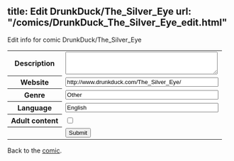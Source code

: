 title: Edit DrunkDuck/The_Silver_Eye
url: "/comics/DrunkDuck_The_Silver_Eye_edit.html"
---
Edit info for comic DrunkDuck/The_Silver_Eye

<form name="comic" action="http://gaepostmail.appspot.com/comic/" method="post">
<table class="comicinfo">
<tr>
<th>Description</th><td><textarea name="description" cols="40" rows="3"></textarea></td>
</tr>
<tr>
<th>Website</th><td><input type="text" name="url" value="http://www.drunkduck.com/The_Silver_Eye/" size="40"/></td>
</tr>
<tr>
<th>Genre</th><td><input type="text" name="genre" value="Other" size="40"/></td>
</tr>
<tr>
<th>Language</th><td><input type="text" name="language" value="English" size="40"/></td>
</tr>
<tr>
<th>Adult content</th><td><input type="checkbox" name="adult" value="adult" /></td>
</tr>
<tr>
<th></th><td>
<input type="hidden" name="comic" value="DrunkDuck_The_Silver_Eye" />
<input type="submit" name="submit" value="Submit" />
</td>
</tr>
</table>
</form>

Back to the [comic](DrunkDuck_The_Silver_Eye.html).
